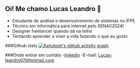 ## Oi! Me chamo Lucas Leandro 👋

- Estudante de análise e desenvolvimento de sistemas no IFPE
- Técnico em informática para internet pelo SENAI(2024)
- Designer freelancer quando dá na telha
- Tentando aprender a viver a vida fazendo o que eu gosto



###Github stats
[![Ashutosh's github activity graph](https://github-readme-activity-graph.vercel.app/graph?username=Lucas5812&theme=tokyo-night)](https://github.com/ashutosh00710/github-readme-activity-graph)

###Onde entrar em contato
-[linkedin](https://www.linkedin.com/in/lucas-leandro-90a7a9328/)
-E-mail: Lucas-leandro07@hotmail.com


<!--
**Lucas5812/Lucas5812** is a ✨ _special_ ✨ repository because its `README.md` (this file) appears on your GitHub profile.

Here are some ideas to get you started:

- 🔭 I’m currently working on ...
- 🌱 I’m currently learning ...
- 👯 I’m looking to collaborate on ...
- 🤔 I’m looking for help with ...
- 💬 Ask me about ...
- 📫 How to reach me: ...
- 😄 Pronouns: ...
- ⚡ Fun fact: ...
-->
